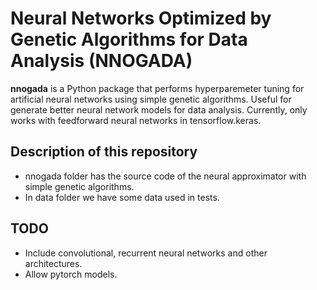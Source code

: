 # Neural Networks Optimized by Genetic Algorithms for Data Analysis (NNOGADA) 

**nnogada** is a Python package that performs hyperparemeter tuning for artificial neural networks using simple genetic algorithms. Useful for generate better neural network models for data analysis. Currently, only works with feedforward neural networks in tensorflow.keras.


## Description of this repository

- nnogada folder has the source code of the neural approximator with simple genetic algorithms.
- In data folder we have some data used in tests. 

## TODO 

- Include convolutional, recurrent neural networks and other architectures.
- Allow pytorch models.
